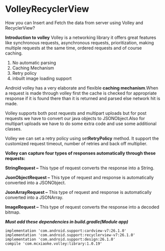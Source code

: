 # VolleyRecyclerView
How you can Insert and Fetch the data from server using Volley and RecyclerView?

**Introduction to volley**
Volley is a networking library it offers great features like synchronous requests, asynchronous requests, prioritization, making multiple requests at the same time, ordered requests and of course caching.

1.	No automatic parsing
2.	Caching Mechanism
3.	Retry policy
4.	inbuilt image loading support

Android volley has a very elaborate and flexible **caching mechanism**.When a request is made through volley first the cache is checked for appropriate response if it is found there than it is returned and parsed else network hit is made.


Volley supports both post requests and multipart uploads but for post requests we have to convert our java objects to JSONObject.Also for multipart uploads we have to do some extra code and use some additional classes.


Volley we can set a retry policy using set**RetryPolicy** method. It support the customized request timeout, number of retries and back off multiplier.

**Volley can capture four types of responses automatically through these requests:**


**StringRequest –** This type of request converts the response into a String.

**JsonObjectRequest –** This type of request and response is automatically converted into a JSONObject.

**JsonArrayRequest –** This type of request and response is automatically converted into a JSONArray.

**ImageRequest –** This type of request converts the response into a decoded bitmap.

**_Must add these dependencies in build.gradle(Module app)_**

    implementation 'com.android.support:cardview-v7:26.1.0'       
    implementation 'com.android.support:recyclerview-v7:26.1.0'       
    implementation 'com.android.support:design:26.1.0'        
    compile 'com.mcxiaoke.volley:library:1.0.19'

